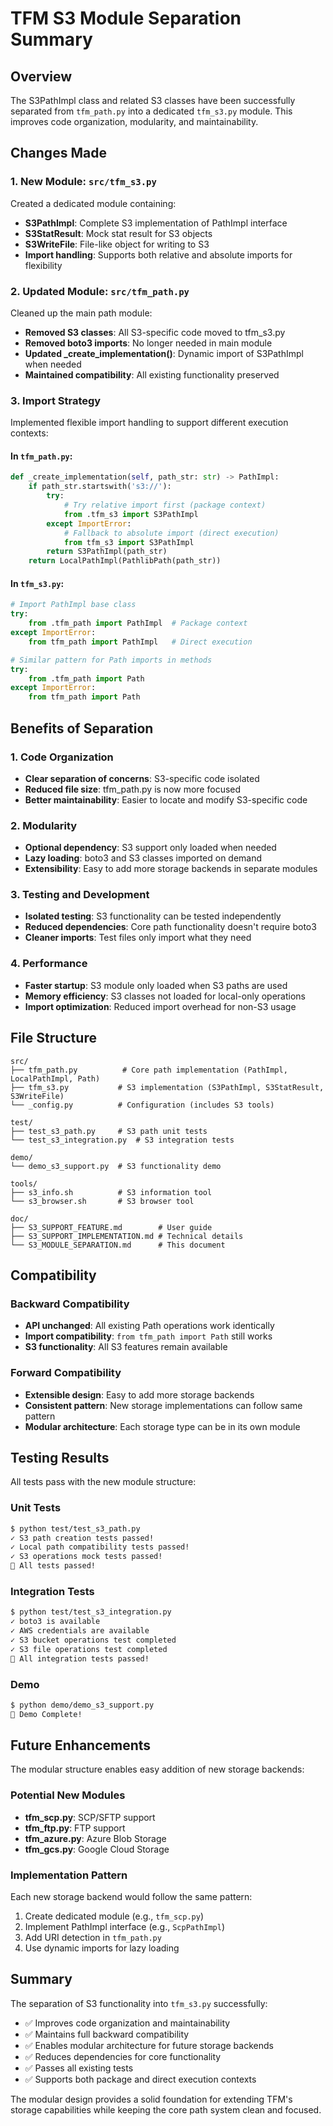 # TFM S3 Module Separation Summary

## Overview

The S3PathImpl class and related S3 classes have been successfully separated from `tfm_path.py` into a dedicated `tfm_s3.py` module. This improves code organization, modularity, and maintainability.

## Changes Made

### 1. New Module: `src/tfm_s3.py`

Created a dedicated module containing:
- **S3PathImpl**: Complete S3 implementation of PathImpl interface
- **S3StatResult**: Mock stat result for S3 objects
- **S3WriteFile**: File-like object for writing to S3
- **Import handling**: Supports both relative and absolute imports for flexibility

### 2. Updated Module: `src/tfm_path.py`

Cleaned up the main path module:
- **Removed S3 classes**: All S3-specific code moved to tfm_s3.py
- **Removed boto3 imports**: No longer needed in main module
- **Updated _create_implementation()**: Dynamic import of S3PathImpl when needed
- **Maintained compatibility**: All existing functionality preserved

### 3. Import Strategy

Implemented flexible import handling to support different execution contexts:

#### In `tfm_path.py`:
```python
def _create_implementation(self, path_str: str) -> PathImpl:
    if path_str.startswith('s3://'):
        try:
            # Try relative import first (package context)
            from .tfm_s3 import S3PathImpl
        except ImportError:
            # Fallback to absolute import (direct execution)
            from tfm_s3 import S3PathImpl
        return S3PathImpl(path_str)
    return LocalPathImpl(PathlibPath(path_str))
```

#### In `tfm_s3.py`:
```python
# Import PathImpl base class
try:
    from .tfm_path import PathImpl  # Package context
except ImportError:
    from tfm_path import PathImpl   # Direct execution

# Similar pattern for Path imports in methods
try:
    from .tfm_path import Path
except ImportError:
    from tfm_path import Path
```

## Benefits of Separation

### 1. Code Organization
- **Clear separation of concerns**: S3-specific code isolated
- **Reduced file size**: tfm_path.py is now more focused
- **Better maintainability**: Easier to locate and modify S3-specific code

### 2. Modularity
- **Optional dependency**: S3 support only loaded when needed
- **Lazy loading**: boto3 and S3 classes imported on demand
- **Extensibility**: Easy to add more storage backends in separate modules

### 3. Testing and Development
- **Isolated testing**: S3 functionality can be tested independently
- **Reduced dependencies**: Core path functionality doesn't require boto3
- **Cleaner imports**: Test files only import what they need

### 4. Performance
- **Faster startup**: S3 module only loaded when S3 paths are used
- **Memory efficiency**: S3 classes not loaded for local-only operations
- **Import optimization**: Reduced import overhead for non-S3 usage

## File Structure

```
src/
├── tfm_path.py          # Core path implementation (PathImpl, LocalPathImpl, Path)
├── tfm_s3.py           # S3 implementation (S3PathImpl, S3StatResult, S3WriteFile)
└── _config.py          # Configuration (includes S3 tools)

test/
├── test_s3_path.py     # S3 path unit tests
└── test_s3_integration.py  # S3 integration tests

demo/
└── demo_s3_support.py  # S3 functionality demo

tools/
├── s3_info.sh          # S3 information tool
└── s3_browser.sh       # S3 browser tool

doc/
├── S3_SUPPORT_FEATURE.md        # User guide
├── S3_SUPPORT_IMPLEMENTATION.md # Technical details
└── S3_MODULE_SEPARATION.md      # This document
```

## Compatibility

### Backward Compatibility
- **API unchanged**: All existing Path operations work identically
- **Import compatibility**: `from tfm_path import Path` still works
- **S3 functionality**: All S3 features remain available

### Forward Compatibility
- **Extensible design**: Easy to add more storage backends
- **Consistent pattern**: New storage implementations can follow same pattern
- **Modular architecture**: Each storage type can be in its own module

## Testing Results

All tests pass with the new module structure:

### Unit Tests
```bash
$ python test/test_s3_path.py
✓ S3 path creation tests passed!
✓ Local path compatibility tests passed!
✓ S3 operations mock tests passed!
🎉 All tests passed!
```

### Integration Tests
```bash
$ python test/test_s3_integration.py
✓ boto3 is available
✓ AWS credentials are available
✓ S3 bucket operations test completed
✓ S3 file operations test completed
🎉 All integration tests passed!
```

### Demo
```bash
$ python demo/demo_s3_support.py
🎉 Demo Complete!
```

## Future Enhancements

The modular structure enables easy addition of new storage backends:

### Potential New Modules
- **tfm_scp.py**: SCP/SFTP support
- **tfm_ftp.py**: FTP support  
- **tfm_azure.py**: Azure Blob Storage
- **tfm_gcs.py**: Google Cloud Storage

### Implementation Pattern
Each new storage backend would follow the same pattern:
1. Create dedicated module (e.g., `tfm_scp.py`)
2. Implement PathImpl interface (e.g., `ScpPathImpl`)
3. Add URI detection in `tfm_path.py`
4. Use dynamic imports for lazy loading

## Summary

The separation of S3 functionality into `tfm_s3.py` successfully:
- ✅ Improves code organization and maintainability
- ✅ Maintains full backward compatibility
- ✅ Enables modular architecture for future storage backends
- ✅ Reduces dependencies for core functionality
- ✅ Passes all existing tests
- ✅ Supports both package and direct execution contexts

The modular design provides a solid foundation for extending TFM's storage capabilities while keeping the core path system clean and focused.